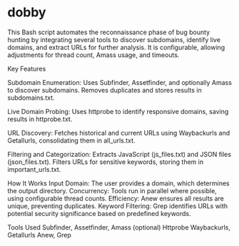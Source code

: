 # dobby
This Bash script automates the reconnaissance phase of bug bounty hunting by integrating several tools to discover subdomains, identify live domains, and extract URLs for further analysis. It is configurable, allowing adjustments for thread count, Amass usage, and timeouts.

Key Features

Subdomain Enumeration:
Uses Subfinder, Assetfinder, and optionally Amass to discover subdomains.
Removes duplicates and stores results in subdomains.txt.

Live Domain Probing:
Uses httprobe to identify responsive domains, saving results in httprobe.txt.

URL Discovery:
Fetches historical and current URLs using Waybackurls and Getallurls, consolidating them in all_urls.txt.

Filtering and Categorization:
Extracts JavaScript (js_files.txt) and JSON files (json_files.txt).
Filters URLs for sensitive keywords, storing them in important_urls.txt.

How It Works
Input Domain: The user provides a domain, which determines the output directory.
Concurrency: Tools run in parallel where possible, using configurable thread counts.
Efficiency: Anew ensures all results are unique, preventing duplicates.
Keyword Filtering: Grep identifies URLs with potential security significance based on predefined keywords.

Tools Used
Subfinder, Assetfinder, Amass (optional)
Httprobe
Waybackurls, Getallurls
Anew, Grep
